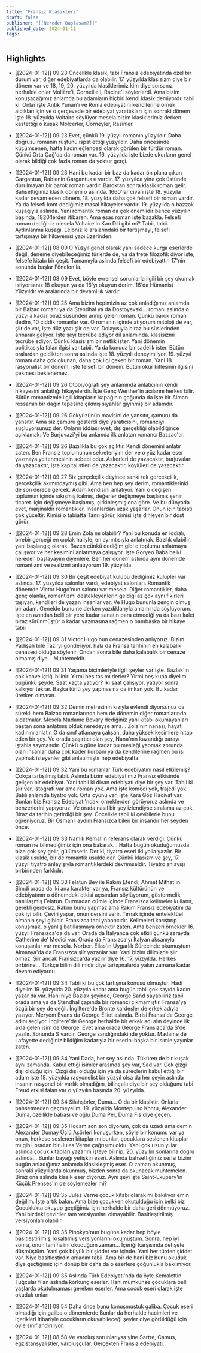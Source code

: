 ```yaml
---
title: "Fransız Klasikleri"
draft: false
publisher: "[[Nereden Başlasam?]]"
published_date: 2024-01-11
tags:
---
```



## Highlights
* [[2024-01-12]] 09:23  Öncelikle klasik, tabi Fransız edebiyatında özel bir durum var, diğer edebiyatlarda da olabilir. 17. yüzyılda klasisizm diye bir dönem var ve 18, 19, 20. yüzyılda klasiklerimiz kim diye sorsanız herhalde onlar Molière'i, Corneille'i, Racine'i söylerlerdi. Ama bizim konuşacağımız anlamda bu adamların hiçbiri kendi klasik demiyordu tabii ki. Onlar işte Antik Yunan'ı ve Roma edebiyatını kendilerine örnek aldıkları için ve o çerçevede bir edebiyat yarattıkları için sonraki dönem işte 18. yüzyılda Voltaire söylüyor mesela bizim klasiklerimiz derken kastettiği o kuşak Molcerler, Corneyler, Rasinler.

* [[2024-01-12]] 09:23  Evet, çünkü 19. yüzyıl romanın yüzyıldır. Daha doğrusu romanın rüştünü ispat ettiği yüzyıldır. Daha öncesinde küçümsenen, hatta kadın eğlencesi olarak görülen bir türdür roman. Çünkü Orta Çağ'da da roman var. 16. yüzyılda işte bizde okurların genel olarak bildiği çok fazla roman da yoktur gerçi.

* [[2024-01-12]] 09:23  Hani bu kadar bir baz da kadar ön plana çıkan Gargantua, Rablenin Gargantuası vardır. 17. yüzyılda yine çok üstünde durulmayan bir barok roman vardır. Baroktan sonra klasik roman gelir. Bahsettiğimiz klasik dönem o aslında. 1660'lar civarı işte 18. yüzyıla kadar devam eden dönem. 18. yüzyılda daha çok felsefi bir roman vardır. Ya da felsefi kont dediğimiz masal hikayeler vardır. 19. yüzyılda o bazzak kuşağıyla aslında. Yani romantik roman da çok önemlidir bence yüzyılın başında, 1820'lerden itibaren. Ama esas roman işte bazakla. Felsefi roman dediğiniz mesela Voltaire'in Kan Dili gibi mi? Tabii, tabii. Aydınlanma kuşağı. Leibniz'le aralarındaki bir tartışmayı, felsefi tartışmayı bir hikayemsi yapı üzerinden.

* [[2024-01-12]] 08:09  O Yüzyıl genel olarak yani sadece kurga eserlerde değil, deneme diyebileceğimiz türlerde de, ya da trete filozofik diyor işte, felsefe kitabı bir çeşit. Tamamıyla aslında felsefi bir edebiyattır. 17'nin sonunda başlar Fönelon'la.

* [[2024-01-12]] 08:09  Evet, böyle evrensel sorunlarla ilgili bir şey okumak istiyorsanız 18 okuyun ya da 16'yı okuyun derim. 16'da Hümanist Yüzyıldır ve aralarında bir devamlılık vardır.

* [[2024-01-12]] 09:25  Ama bizim hepimizin az çok anladığımız anlamda bir Balzac romanı ya da Stendhal ya da Dostoyevski... romanı aslında o yüzyıla kadar biraz süsünden arınıp gelen roman. Çünkü barok roman dedim, 10 ciddik romanlar var. O romanın içinde atıyorum mitoloji de var, şiir de var, işte düz yazı şiir de var. Dolayısıyla biraz bu süslerinden arınarak geliyor. İşte şeyi tecrübe ediyor dil anlamında. klasisizmi tecrübe ediyor. Çünkü klasisizm bir netlik ister. Yani dönemin politikasıyla falan ilgisi var tabii. Ya da konuda bir sadelik ister. Bütün oralardan geldikten sonra aslında işte 18. yüzyılı deneyimliyor. 19. yüzyıl romanı daha çok okunan, daha çok ilgi çeken bir roman. Yani 18 rasyonalist bir dönem, işte felsefi bir dönem. Bütün okur kitlesinin ilgisini çekmesi beklenemez.

* [[2024-01-12]] 09:26  Otobiyografi şey anlamında anlatıcının kendi hikayesini anlattığı hikayelerdir. İşte Genç Werther'in acılarını herkes bilir. Bütün romantizmle ilgili kitapların kapağının çoğunda da işte bir Alman ressamın bir dağın tepesine çıkmış siyahlar giyinmiş bir adamdır.

* [[2024-01-12]] 09:26  Gökyüzünün mavisini de yansıtır, çamuru da yansıtır. Ama siz çamuru gösterdi diye yaratıcısını, romancıyı suçluyorsunuz der. Onların iddiası evet, dış gerçekliği olabildiğince açıklamak. Ve Burjuvazi'yi bu anlamda ilk anlatan romancı Bazzac'tır.

* [[2024-01-12]] 09:26  Bazılıkla bu çok açıktır. Kendi dönemini anlatır zaten. Ben Fransız toplumunun sekreteriyim der ve o yüz kadar eser yazmaya yeltenmesinin sebebi odur. Askerleri de yazacaktır, burjuvaları da yazacaktır, işte kapitalistleri de yazacaktır, köylüleri de yazacaktır.

* [[2024-01-12]] 09:27  Biz gerçekçilik deyince sanki tek gerçekçilik, gerçekçilik akımındaymış gibi. Ama ben hep şey derim, romantiklerinki de son derece gerçek. Adam kendisini anlatıyor. Yani o değişen toplumun içinde sıkışmış kalmış, değerler değişmeye başlamış şehir, ticaret. için değişmeye başlamış, çirkinleşmiş ona göre. Ve bu dünyada evet, marjinaldir romantikler. İnsanlardan uzak yaşarlar. Onun için tabiatı çok yüceltir. Kimisi o tabiatta Tanrı görür, kimisi işte dinleyen bir dost görür.

* [[2024-01-12]] 09:28  Emin Zola mı olabilir? Yani bu konuda en iddialı, birebir gerçeği en çıplak haliyle, en ayrıntısıyla anlatmak. Bazılık olabilir, yani başlangıç olarak. Bazen çünkü dediğim gibi o toplumu anlatmaya çalışıyor ve her kesimini anlatmaya çalışıyor. İşte Goryeo Baba belki nereden başlayayım diyenlere. Ben her dönem aslında aynı dönemde romantizmi ve realizmi anlatıyorum 19. yüzyılda.

* [[2024-01-12]] 09:30  Bir çeşit edebiyat kulübü dediğimiz kulüpler var aslında. 17. yüzyılda salonlar vardı, edebiyat salonları. Romantik dönemde Victor Hugo'nun salonu var mesela. Diğer romantikler, daha genç olanlar, romantizmi destekleyenlerin geldiği az çok aynı fikirleri taşıyan, kendileri de yazan insanlar var. Ve Hugo bununla zengin olmuş bir adam. Genelde bunu ne derken yazdıklarıyla anlamında söylüyorum. İşte en azından belli bir yere kadar sanatın para etmediği ya da bazı kalet biraz sürünmüştür o kadar yazmasına rağmen o bambaşka bir hikaye tabii

* [[2024-01-12]] 09:31  Victor Hugo'nun cenazesinden anlıyoruz. Bizim Padişah bile Tazi'yi gönderiyor. hala da Fransa tarihinin en kalabalık cenazesi olduğu söylenir. Ondan sonra bile daha kalabalık bir cenaze olmamış diye... Muhtemeldir.

* [[2024-01-12]] 09:31  Yaşama biçimleriyle ilgili şeyler var işte. Bazlak'ın çok kahve içtiği bilinir. Yirmi beş tas mı derler? Yirmi beş kupa diyelim bugünkü şeyde. Saat kaçta yatıyor? İki saat çalışıyor, yatıyor sonra kalkıyor tekrar. Başka türlü şey yapmasına da imkan yok. Bu kadar üretken olmasın.

* [[2024-01-12]] 09:32  Demin metresinin kızıyla evlendi diyorsunuz da sürekli hem Balzac romanlarında hem de dönemin diğer romanlarında aldatmalar. Mesela Madame Bovary dediğiniz yani kitabı okumayanları baştan sona anlatmış olduk neredeyse ama... Zola'nın nanası, hayat kadınını anlatır. O da sınıf atlamaya çalışan, daha yüksek kesimlere hitap eden bir şey. Ve orada şaşırtıcı olan şey, Nana'nın kazandığı parayı iştahla saymasıdır. Çünkü o güne kadar bu mesleği yapmak zorunda olan insanlar daha çok kader kurbanı ya da kendilerine rağmen bu işi yapmak isteyenler gibi anlatılmıştır hep edebiyatta.

* [[2024-01-12]] 09:32  Yani bu romanlar Türk edebiyatını nasıl etkilemiş? Çokça tartışılmış tabii. Aslında bizim edebiyatımız Fransız etkisinde gelişen bir edebiyat. Yani tabii ki divan edebiyatı diye bir şey var. Tabii ki şiir var, istografi var ama roman yok. Ama işte komedi yok, trajedi yok. Batılı anlamda tiyatro yok. Orta oyunu var, işte Kara Göz Hacivat var. Bunları biz Fransız Edebiyatı'ndaki örneklerden görüyoruz aslında ve benzerlerini yapıyoruz. Ve orada nasıl bir şey izlendiyse sıralama az çok. Biraz da tarihin getirdiği bir şey. Öncelikle tabii ki çevirilerle bunu öğreniyoruz. Bir Osmanlı aydını Fransızca bilen bir insandır her şeyden önce.

* [[2024-01-12]] 09:33  Namık Kemal'in referans olarak verdiği. Çünkü roman ne bilmediğimiz için ona bakarak... Hatta bugün okuduğumuzda bize çok şey gelir, gülümsetir. Der ki, tiyatro eseri iki yolla yazılır. Bir klasik usulde, bir de romantik usulde der. Çünkü klasizm ve şey, 17. yüzyıl tiyatro anlayışıyla romantiklerdeki devrimseldir. Tiyatro anlayışı birbirinden farklıdır.

* [[2024-01-12]] 09:33  Felatun Bey ile Rakım Efendi, Ahmet Mithat'ın. Şimdi orada da iki ana karakter var ya, Fransız kültürünün ve edebiyatının o dönemdeki etkisi açısından söylüyorum, göstermelik batılılaşmış Felatun. Durmadan cümle içinde Fransızca kelimeler kullanır, gerekli gereksiz. Rakım bunu yapmaz ama Rakım Fransız edebiyatını da çok iyi bilir. Çeviri yapar, onun dersini verir. Tırnak içinde entelektüel olmanın şeyi gibidir. Fransızca tabi yabancıdır. Kelimeleri karıştırıp konuşmak, o yanlış batıllaşmaya örnektir zaten. Ama benzeri örnekler 16. yüzyıl Fransızca'da da var. Orada da İtalyanca çok etkili çünkü sarayda Catherine de' Medici var. Orada da Fransızca'yı İtalyan aksanıyla konuşanlar var mesela. Norbert Elias'ın Uygarlık Sürecinde okumuştum. Almanya'da da Fransızca şiir yazanlar var. Yani bizim dilimizde şiir olmaz. Şiir ancak Fransızca'da yazılır diye 16. 17. yüzyılda. Herkes birbirine... Türkçe bilim dili midir diye tartışmalarda yakın zamana kadar devam ediyordu.

* [[2024-01-12]] 09:34  Tabii ki bu çok tartışma konusu olmuştur. Hadi diyelim 19. yüzyılda 20. yüzyıla kadar ama bugün tabii çok sayıda kadın yazar da var. Hani niye Bazlak şeyinde, George Sand sayabiliriz tabii orada ama ya da Stendhal çapında bir romancı çıkmamıştır. Fransa'ya özgü bir şey de değil. İngiltere'de Bronte kardeşler de erkek adıyla yazıyor. Meryem Evans da George Elliot aslında. Birisi Fransa'da George adını seçiyor. İngiltere'de George herhalde bir erkek adı alın deyince ilk akla gelen isim de George. Evet ama orada George Fransızca'da S'de yazılır. Sonunda S vardır, George sandığındakinde yoktur. Madame de Lafayette dediğiniz bildiğim kadarıyla bir eserini başka bir isimle yayınlar zaten.

* [[2024-01-12]] 09:34  Yani Dada, her şey aslında. Tüküren de bir kuşak aynı zamanda. Kabul ettiği isimler arasında şey var, Sad var. Çok çizgi dışı olduğu için. Çizgi dışı olduğu için ya da süreçlerin kabul ettiği bir adam işte 18. yüzyılda rasyonelist bir yüzyıl olsa da her şeyin aslında insanın rasyonel bir varlık olmadığını, bilinçaltı diye bir şey olduğunu tabi Freud etkisi falan var o yüzyılın başında 20. yüzyılda.

* [[2024-01-12]] 09:34  Silahşörler, Duma... O da bir klasiktir. Onlarla bahsetmeden geçmeyelim. 19. yüzyılda Montepulso Kontu, Alexander Duma, özellikle babası ve oğlu Duma Per, Duma Fis diye geçen.

* [[2024-01-12]] 09:35  Hocam son son diyorum, çok da uzadı ama demin Alexander Dumay Üçlü Aşörleri konuşurken, şöyle bir konumu var ya onun, herkese seslenen kitaplar mı bunlar, çocuklara seslenen kitaplar mı gibi, oradan bir Jules Verne çağrışımı oldu. Yani çok uzun yıllar aslında çocuk kitapları yazarım işteye bilinip, 20. yüzyılın sonlarına doğru aslında... Bunlar bayağı yetişkin eseri. Aslında bahsettiğimiz serisi bizim bugün anladığımız anlamda klasikleşmiş eser. O zaman okunmuş, sonraki yüzyıllarda okunmuş, bizden sonra da okunacak muhtemelen. Biraz ona aslında klasik eser diyoruz. Aynı şeyi işte Saint-Exupéry'in Küçük Prenses'in de söylemezler mi?

* [[2024-01-12]] 09:35  Jules Verne çocuk kitabı olarak mı bakılıyor emin değilim. İşte artık bakın. Ama bize çocukken okutulduğu için belki biz Çocuklukta okuyup geçtiğimiz için herhalde bir daha geri dönmüyoruz. Yani bizdeki çeviriler tam versiyonları olmayabilir. Basitleştirilmiş versiyonları olabilir.

* [[2024-01-12]] 09:35  Pinokyo'nun bugüne kadar hep böyle basitleştirilmiş, kısaltılmış versiyonlarını okumuştum. Sonra, hep iyi sonra, onun tam halini okuduğum zaman... İçeriği karşısında dehşete düşmüştüm. Yani çok büyük bir şiddet var içinde. Yani her türden şiddet var. Niye basitleştirdin anladım tabii. Ama bir de hani biz bunu okuduk diye geçtiğimiz için dönüp bir daha da o eserlere çoğunlukla bakılmıyor.

* [[2024-01-12]] 09:35  Aslında Türk Edebiyatı'nda da öyle Kemalettin Tuğcular filan aslında korkunç eserler. Hani mümkünse çocuklara belli yaşlarda okutulmaması gereken eserler. Ama çocuk eseri olarak işte okuduk onları

* [[2024-01-12]] 08:54  Daha önce bunu konuşmuştuk galiba. Çocuk eseri olmadığı için galiba o dönemlerde Bunlar da herhalde hacimleri ve içerikleri itibariyle çocukların okuyabileceği şeyler diye görüldüğü için öyle sınıflandırılıyor.

* [[2024-01-12]] 08:58  Ve varoluş sorunlarıysa yine Sartre, Camus, egzistansyalistler, varoluşçular. Gerçekten Fransız edebiyatı.

